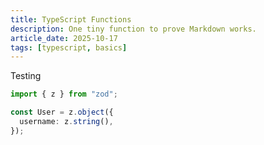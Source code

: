 ```yaml
---
title: TypeScript Functions
description: One tiny function to prove Markdown works.
article_date: 2025-10-17
tags: [typescript, basics]
---
```


Testing

```ts
import { z } from "zod";

const User = z.object({
  username: z.string(),
});
```
